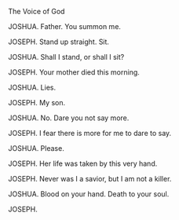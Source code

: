 The Voice of God

JOSHUA. Father. You summon me.

JOSEPH. Stand up straight. Sit.

JOSHUA. Shall I stand, or shall I sit?

JOSEPH. Your mother died this morning.

JOSHUA. Lies.

JOSEPH. My son.

JOSHUA. No. Dare you not say more.

JOSEPH. I fear there is more for me to dare to say.

JOSHUA. Please.

JOSEPH. Her life was taken by this very hand.


JOSEPH. Never was I a savior, but I am not a killer.

JOSHUA. Blood on your hand. Death to your soul.

JOSEPH. 